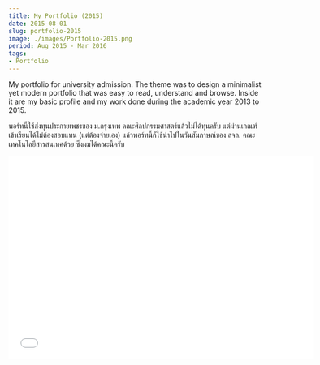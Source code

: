 ```yaml
---
title: My Portfolio (2015)
date: 2015-08-01
slug: portfolio-2015
image: ./images/Portfolio-2015.png
period: Aug 2015 - Mar 2016
tags:
- Portfolio
---
```


My portfolio for university admission.
The theme was to design a minimalist yet modern portfolio that was easy to read, understand and browse.
Inside it are my basic profile and my work done during the academic year 2013 to 2015.

พอร์ทนี้ใช้ส่งทุนประกายเพชรของ ม.กรุงเทพ คณะศิลปกรรมศาสตร์แล้วไม่ได้ทุนครับ
แต่ผ่านเกณฑ์เข้าเรียนได้ไม่ต้องสอบแทน (แต่ต้องจ่ายเอง) แล้วพอร์ทนี้ก็ใช้นำไปในวันสัมภาษณ์ของ สจล.
คณะเทคโนโลยีสารสนเทศด้วย ซึ่งผมได้คณะนี้ครับ

<iframe src="//e.issuu.com/embed.html#19026314/34190812" width="600" height="400" frameborder="0"></iframe>
